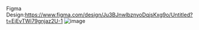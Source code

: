 Figma Design:https://www.figma.com/design/Ju3BJnwlbznyoDqjsKxg9o/Untitled?t=EjEvTWi79gnjaz2U-1
![image](https://github.com/user-attachments/assets/ae97983f-2d9e-41e2-b803-7e365de7c900)
